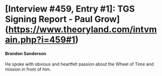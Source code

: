 # [Interview #459, Entry #1]: TGS Signing Report - Paul Grow](https://www.theoryland.com/intvmain.php?i=459#1)

#### Brandon Sanderson

He spoke with obvious and heartfelt passion about the Wheel of Time and mission in front of him.

